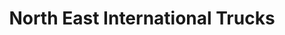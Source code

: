 ---
title: "North East International Trucks"
url: /elkton/north-east-international-trucks/
shop: Autohaus
---